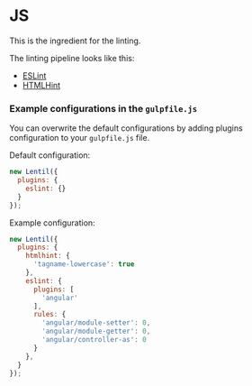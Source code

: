 # JS

This is the ingredient for the linting.

The linting pipeline looks like this:

- [ESLint](https://www.npmjs.com/package/gulp-eslint)
- [HTMLHint](https://www.npmjs.com/package/gulp-htmlhint)

### Example configurations in the `gulpfile.js`

You can overwrite the default configurations by adding plugins configuration to your `gulpfile.js` file.

Default configuration:
```js
new Lentil({
  plugins: {
    eslint: {}
  }
});
```

Example configuration:
```js
new Lentil({
  plugins: {
    htmlhint: {
      'tagname-lowercase': true
    },
    eslint: {
      plugins: [
        'angular'
      ],
      rules: {
        'angular/module-setter': 0,
        'angular/module-getter': 0,
        'angular/controller-as': 0
      }
    },
  }
});
```
